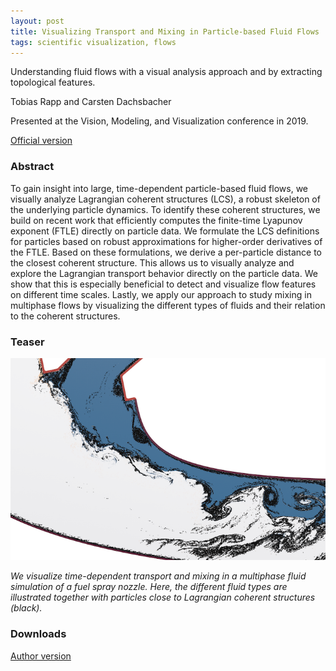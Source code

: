 ```yaml
---
layout: post
title: Visualizing Transport and Mixing in Particle-based Fluid Flows
tags: scientific visualization, flows
---
```


Understanding fluid flows with a visual analysis approach and by extracting topological features.

Tobias Rapp and Carsten Dachsbacher

Presented at the Vision, Modeling, and Visualization conference in 2019.

[Official version](https://doi.org/10.2312/vmv.20191330)


### Abstract

To gain insight into large, time-dependent particle-based fluid flows, we visually analyze Lagrangian coherent structures (LCS), a robust skeleton of the underlying particle dynamics. To identify these coherent structures, we build on recent work that efficiently computes the finite-time Lyapunov exponent (FTLE) directly on particle data. We formulate the LCS definitions for particles based on robust approximations for higher-order derivatives of the FTLE. Based on these formulations, we derive a per-particle distance to the closest coherent structure. This allows us to visually analyze and explore the Lagrangian transport behavior directly on the particle data. We show that this is especially beneficial to detect and visualize flow features on different time scales. Lastly, we apply our approach to study mixing in multiphase flows by visualizing the different types of fluids and their relation to the coherent structures.

### Teaser

![FTLE and LCS](/images/ftype_lcs.png)

_We visualize time-dependent transport and mixing in a multiphase fluid simulation of a fuel spray nozzle. Here, the different fluid types are illustrated together with particles close to Lagrangian coherent structures (black)._

### Downloads

[Author version](https://cg.ivd.kit.edu/publications/2019/transportvis/161-169.pdf)


